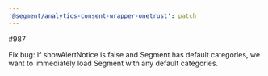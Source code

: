 ```yaml
---
'@segment/analytics-consent-wrapper-onetrust': patch
---
```


#987

Fix bug: if showAlertNotice is false and Segment has default categories, we want to immediately load Segment with any default categories.

